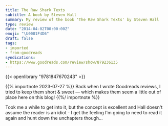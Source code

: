 ```yaml
---
title: The Raw Shark Texts
subtitle: A book by Steven Hall
summary: My review of the book 'The Raw Shark Texts' by Steven Hall
type: review
date: "2014-04-02T00:00:00Z"
emoji: "\U0001F4D6"
draft: false
tags:
- imported
- from-goodreads
syndications:
- https://www.goodreads.com/review/show/879236135
---
```


{{< openlibrary "9781847670243" >}}

{{% importnote 2023-07-27 %}}
Back when I wrote Goodreads reviews, I tried to keep them short & sweet — which makes them seem a little out of place here on this blog!
{{%/ importnote %}}

Took me a while to get into it, but the concept is excellent and Hall doesn't assume the reader is an idiot - I get the feeling I'm going to need to read it again and hunt down the unchapters though…
